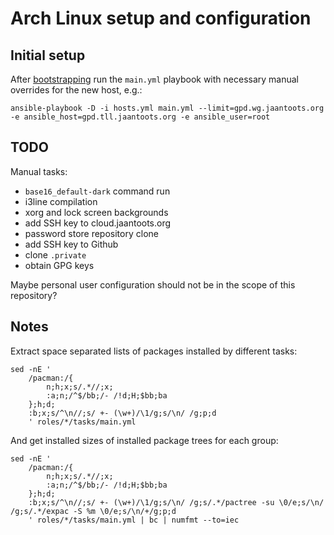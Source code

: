 # Arch Linux setup and configuration

## Initial setup

After [bootstrapping](https://github.com/jaantoots/arch-bootstrap) run the
`main.yml` playbook with necessary manual overrides for the new host, e.g.:

```shell
ansible-playbook -D -i hosts.yml main.yml --limit=gpd.wg.jaantoots.org -e ansible_host=gpd.tll.jaantoots.org -e ansible_user=root
```

## TODO

Manual tasks:

- `base16_default-dark` command run
- i3line compilation
- xorg and lock screen backgrounds
- add SSH key to cloud.jaantoots.org
- password store repository clone
- add SSH key to Github
- clone `.private`
- obtain GPG keys

Maybe personal user configuration should not be in the scope of this
repository?

## Notes

Extract space separated lists of packages installed by different tasks:

```shell
sed -nE '
    /pacman:/{
        n;h;x;s/.*//;x;
        :a;n;/^$/bb;/- /!d;H;$bb;ba
    };h;d;
    :b;x;s/^\n//;s/ +- (\w+)/\1/g;s/\n/ /g;p;d
    ' roles/*/tasks/main.yml
```

And get installed sizes of installed package trees for each group:

```shell
sed -nE '
    /pacman:/{
        n;h;x;s/.*//;x;
        :a;n;/^$/bb;/- /!d;H;$bb;ba
    };h;d;
    :b;x;s/^\n//;s/ +- (\w+)/\1/g;s/\n/ /g;s/.*/pactree -su \0/e;s/\n/ /g;s/.*/expac -S %m \0/e;s/\n/+/g;p;d
    ' roles/*/tasks/main.yml | bc | numfmt --to=iec
```

